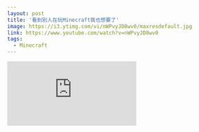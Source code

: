 ```yaml
---
layout: post
title: '看到別人在玩Minecraft我也想要了'
image: https://i3.ytimg.com/vi/nWPvyJD8wv0/maxresdefault.jpg
link: https://www.youtube.com/watch?v=nWPvyJD8wv0
tags:
  - Minecraft
---
```


<iframe src="https://www.youtube.com/embed/nWPvyJD8wv0?si=yPNa4DDWiC8hP39K" title="YouTube video player" frameborder="0" allow="accelerometer; autoplay; clipboard-write; encrypted-media; gyroscope; picture-in-picture; web-share" referrerpolicy="strict-origin-when-cross-origin" allowfullscreen></iframe>

